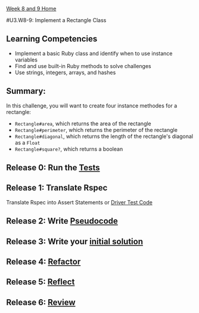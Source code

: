  [Week 8 and 9 Home](../../)

#U3.W8-9: Implement a Rectangle Class

## Learning Competencies
- Implement a basic Ruby class and identify when to use instance variables
- Find and use built-in Ruby methods to solve challenges
- Use strings, integers, arrays, and hashes

## Summary:
In this challenge, you will want to create four instance methodes for a rectangle:

- `Rectangle#area`, which returns the area of the rectangle
- `Rectangle#perimeter`, which returns the perimeter of the rectangle
- `Rectangle#diagonal`, which returns the length of the rectangle's diagonal as a `Float`
- `Rectangle#square?`, which returns a boolean


## Release 0: Run the [Tests](rectangle_spec.rb)

## Release 1: Translate Rspec
Translate Rspec into Assert Statements or [Driver Test Code](../../../references/driver_code.md)

## Release 2: Write [Pseudocode](../../../references/pseudocode.md)

## Release 3: Write your [initial solution](../../../references/initial_solution.md)

## Release 4: [Refactor](../../../references/refactoring.md)

## Release 5: [Reflect](../../../references/reflection.md)

## Release 6: [Review](../../../references/review.md)



